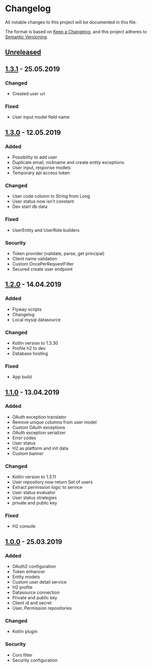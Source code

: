 # Changelog
All notable changes to this project will be documented in this file.

The format is based on [Keep a Changelog](https://keepachangelog.com/en/1.0.0/),
and this project adheres to [Semantic Versioning](https://semver.org/spec/v2.0.0.html).

## [Unreleased]

## [1.3.1] - 25.05.2019
### Changed
- Created user uri

### Fixed
- User input model field name

## [1.3.0] - 12.05.2019
### Added
- Possibility to add user
- Duplicate email, nickname and create entity exceptions
- User input, response models
- Temporary api access token

### Changed
- User code column to String from Long
- User status now isn't constant
- Dev start db data

### Fixed
- UserEntity and UserRole builders

### Security
- Token provider (validate, parse, get principal)
- Client name validation
- Custom OncePerRequestFilter
- Secured create user endpoint

## [1.2.0] - 14.04.2019
### Added
- Flyway scripts
- Changelog
- Local mysql datasource

### Changed
- Kotlin version to 1.3.30
- Profile h2 to dev
- Database hosting

### Fixed
- App build

## [1.1.0] - 13.04.2019
### Added
- OAuth exception translator
- Remove unique columns from user model
- Custom OAuth exceptions
- OAuth exception serializer
- Error codes
- User status
- H2 as platform and init data
- Custom banner

### Changed
- Kotlin version to 1.3.11
- User repository now return Set of users
- Extract permission logic to service
- User status evaluator
- User status strategies
- private and public key

### Fixed
- H2 console

## [1.0.0] - 25.03.2019
### Added
- OAuth2 configuration
- Token enhancer
- Entity models
- Custom user detail service
- H2 profile
- Datasource connection
- Private and public key
- Client id and secret
- User, Permission repositories

### Changed
- Kotlin plugin

### Security
- Cors filter
- Security configuration

[Unreleased]: https://github.com/FoioK/Auth-Service/compare/release/1.3.1...HEAD
[1.3.1]: https://github.com/FoioK/Auth-Service/compare/release/1.3.0...release/1.3.1
[1.3.0]: https://github.com/FoioK/Auth-Service/compare/release/1.2.0...release/1.3.0
[1.2.0]: https://github.com/FoioK/Auth-Service/compare/release/1.1.0...release/1.2.0
[1.1.0]: https://github.com/FoioK/Auth-Service/compare/release/1.0.0...release/1.1.0
[1.0.0]: https://github.com/FoioK/Auth-Service/releases/tag/1.0.0